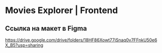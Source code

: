 # Movies Explorer | Frontend

## Ссылка на макет в Figma

https://drive.google.com/drive/folders/18HF86Xowt77iSnaq0v7FFnkU50e6X_B5?usp=sharing
